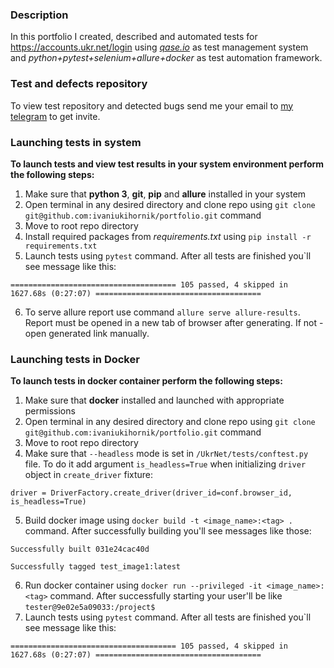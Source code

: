 ### Description
In this portfolio I created, described and automated tests for https://accounts.ukr.net/login using [_qase.io_](https://qase.io/) as test management system and _python+pytest+selenium+allure+docker_ as test automation framework.

### Test and defects repository
To view test repository and detected bugs send me your email to [my telegram](https://t.me/igor_telgram) to get invite.

### Launching tests in system
**To launch tests and view test results in your system environment perform the following steps:**
1. Make sure that **python 3**, **git**, **pip** and **allure** installed in your system
2. Open terminal in any desired directory and clone repo using ```git clone git@github.com:ivaniukihornik/portfolio.git``` command
3. Move to root repo directory
4. Install required packages from _requirements.txt_ using ```pip install -r requirements.txt```
5. Launch tests using ```pytest``` command. After all tests are finished you`ll see message like this:

```===================================== 105 passed, 4 skipped in 1627.68s (0:27:07) =====================================```

6. To serve allure report use command ```allure serve allure-results```. Report must be opened in a new tab of browser after generating. If not - open generated link manually.

### Launching tests in Docker
**To launch tests in docker container perform the following steps:**
1. Make sure that **docker** installed and launched with appropriate permissions
2. Open terminal in any desired directory and clone repo using ```git clone git@github.com:ivaniukihornik/portfolio.git``` command
3. Move to root repo directory
4. Make sure that ```--headless``` mode is set in ```/UkrNet/tests/conftest.py``` file. To do it add argument ```is_headless=True``` when initializing ```driver``` object in ```create_driver``` fixture:

```driver = DriverFactory.create_driver(driver_id=conf.browser_id, is_headless=True)```

5. Build docker image using ```docker build -t <image_name>:<tag> .``` command. After successfully building you'll see messages like those:

```Successfully built 031e24cac40d```

```Successfully tagged test_image1:latest```

6. Run docker container using ```docker run --privileged -it <image_name>:<tag>``` command. After successfully starting your user'll be like ```tester@9e02e5a09033:/project$```
7. Launch tests using ```pytest``` command. After all tests are finished you`ll see message like this:

```===================================== 105 passed, 4 skipped in 1627.68s (0:27:07) =====================================```
